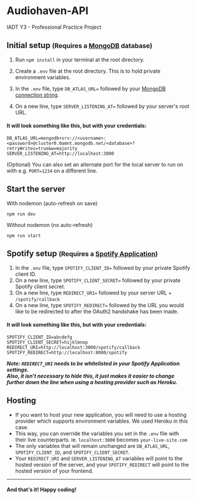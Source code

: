 # Audiohaven-API

IADT Y3 - Professional Practice Project
<br>

## Initial setup <small>(Requires a [MongoDB](https://www.mongodb.com/) database)</small>

1. Run ``npm install`` in your terminal at the root directory.

2. Create a ``.env`` file at the root directory. This is to hold private environment variables.

3. In the ``.env`` file, type ``DB_ATLAS_URL=`` followed by your [MongoDB connection string](https://www.mongodb.com/docs/atlas/tutorial/connect-to-your-cluster/#click-connect-3).
4. On a new line, type ``SERVER_LISTENING_AT=`` followed by your server's root URL.

#### It will look something like this, but with your credentials:

```
DB_ATLAS_URL=mongodb+srv://<username>:<password>@cluster0.0amnt.mongodb.net/<database>?retryWrites=true&w=majority
SERVER_LISTENING_AT=http://localhost:3000
```

(Optional) You can also set an alternate port for the local server to run on with e.g. ``PORT=1234`` on a different line.
<br>

## Start the server

With nodemon (auto-refresh on save)

```
npm run dev
```

Without nodemon (no auto-refresh)

```
npm run start
```

## Spotify setup <small>(Requires a [Spotify Application](https://developer.spotify.com/dashboard))</small>

1. In the ``.env`` file, type ``SPOTIFY_CLIENT_ID=`` followed by your private Spotify client ID. 
2. On a new line, type ``SPOTIFY_CLIENT_SECRET=`` followed by your private Spotify client secret.
3. On a new line, type ``REDIRECT_URI=`` followed by your server URL + ``/spotify/callback``
4. On a new line, type ``SPOTIFY_REDIRECT=`` followed by the URL you would like to be redirected to after the OAuth2 handshake has been made.

#### It will look something like this, but with your credentials:

```
SPOTIFY_CLIENT_ID=abcdefg
SPOTIFY_CLIENT_SECRET=hijklmnop
REDIRECT_URI=http://localhost:3000/spotify/callback
SPOTIFY_REDIRECT=http://localhost:8080/spotify
```

***Note: ``REDIRECT_URI`` needs to be whitelisted in your Spotify Application settings.<br>
Also, it isn't necessary to hide this, it just makes it easier to change further down the line when using a hosting provider such as Heroku.***

## Hosting
- If you want to host your new application, you will need to use a hosting provider which supports environment variables. We used Heroku in this case.
- This way, you can override the variables you set in the ``.env`` file with their live counterparts. ie. ``localhost:3000`` becomes ``your-live-site.com``
- The only variables that will remain unchanged are ``DB_ATLAS_URL``, ``SPOTIFY_CLIENT_ID``, and ``SPOTIFY_CLIENT_SECRET``. 
- Your ``REDIRECT_URI`` and ``SERVER_LISTENING_AT`` variables will point to the hosted version of the server, and your ``SPOTIFY_REDIRECT`` will point to the hosted version of your frontend.

<hr>

#### And that's it! Happy coding!
